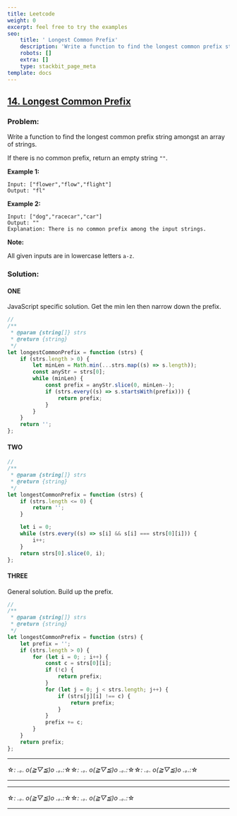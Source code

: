 ```yaml
---
title: Leetcode
weight: 0
excerpt: feel free to try the examples
seo:
    title: ' Longest Common Prefix'
    description: 'Write a function to find the longest common prefix string amongst an array of strings. If there is no common prefix, return an empty string '
    robots: []
    extra: []
    type: stackbit_page_meta
template: docs
---
```



## [14. Longest Common Prefix](https://leetcode.com/problems/longest-common-prefix/description/)

### Problem:

Write a function to find the longest common prefix string amongst an array of strings.

If there is no common prefix, return an empty string `""`.

**Example 1:**

```
Input: ["flower","flow","flight"]
Output: "fl"
```

**Example 2:**

```
Input: ["dog","racecar","car"]
Output: ""
Explanation: There is no common prefix among the input strings.
```

**Note:**

All given inputs are in lowercase letters `a-z`.

### Solution:

#### ONE

JavaScript specific solution. Get the min len then narrow down the prefix.

```js
//
/**
 * @param {string[]} strs
 * @return {string}
 */
let longestCommonPrefix = function (strs) {
    if (strs.length > 0) {
        let minLen = Math.min(...strs.map((s) => s.length));
        const anyStr = strs[0];
        while (minLen) {
            const prefix = anyStr.slice(0, minLen--);
            if (strs.every((s) => s.startsWith(prefix))) {
                return prefix;
            }
        }
    }
    return '';
};
```

#### TWO

```js
//
/**
 * @param {string[]} strs
 * @return {string}
 */
let longestCommonPrefix = function (strs) {
    if (strs.length <= 0) {
        return '';
    }

    let i = 0;
    while (strs.every((s) => s[i] && s[i] === strs[0][i])) {
        i++;
    }
    return strs[0].slice(0, i);
};
```

#### THREE

General solution. Build up the prefix.

```js
//
/**
 * @param {string[]} strs
 * @return {string}
 */
let longestCommonPrefix = function (strs) {
    let prefix = '';
    if (strs.length > 0) {
        for (let i = 0; ; i++) {
            const c = strs[0][i];
            if (!c) {
                return prefix;
            }
            for (let j = 0; j < strs.length; j++) {
                if (strs[j][i] !== c) {
                    return prefix;
                }
            }
            prefix += c;
        }
    }
    return prefix;
};
```

---

☆*: .｡. o(≧▽≦)o .｡.:*☆☆*: .｡. o(≧▽≦)o .｡.:*☆☆*: .｡. o(≧▽≦)o .｡.:*☆

---

---

☆*: .｡. o(≧▽≦)o .｡.:*☆☆*: .｡. o(≧▽≦)o .｡.:*☆

---
